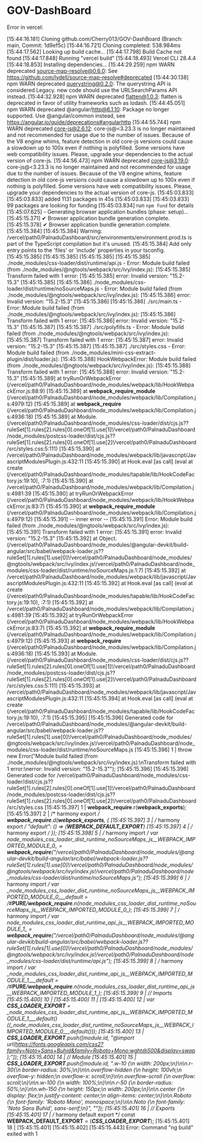 # GOV-DashBoard
Error in vercel:

[15:44:16.181] Cloning github.com/Cherry013/GOV-DashBoard (Branch: main, Commit: 1d9ef5c)
[15:44:16.721] Cloning completed: 538.984ms
[15:44:17.562] Looking up build cache...
[15:44:17.798] Build Cache not found
[15:44:17.848] Running "vercel build"
[15:44:18.493] Vercel CLI 28.4.4
[15:44:18.853] Installing dependencies...
[15:44:29.259] npm WARN deprecated source-map-resolve@0.6.0: See https://github.com/lydell/source-map-resolve#deprecated
[15:44:30.138] npm WARN deprecated querystring@0.2.0: The querystring API is considered Legacy. new code should use the URLSearchParams API instead.
[15:44:32.928] npm WARN deprecated flatten@1.0.3: flatten is deprecated in favor of utility frameworks such as lodash.
[15:44:45.051] npm WARN deprecated @angular/http@6.1.10: Package no longer supported. Use @angular/common instead, see https://angular.io/guide/deprecations#angularhttp
[15:44:55.744] npm WARN deprecated core-js@2.6.12: core-js@<3.23.3 is no longer maintained and not recommended for usage due to the number of issues. Because of the V8 engine whims, feature detection in old core-js versions could cause a slowdown up to 100x even if nothing is polyfilled. Some versions have web compatibility issues. Please, upgrade your dependencies to the actual version of core-js.
[15:44:56.473] npm WARN deprecated core-js@3.19.0: core-js@<3.23.3 is no longer maintained and not recommended for usage due to the number of issues. Because of the V8 engine whims, feature detection in old core-js versions could cause a slowdown up to 100x even if nothing is polyfilled. Some versions have web compatibility issues. Please, upgrade your dependencies to the actual version of core-js.
[15:45:03.833] 
[15:45:03.833] added 1131 packages in 45s
[15:45:03.833] 
[15:45:03.833] 99 packages are looking for funding
[15:45:03.834]   run `npm fund` for details
[15:45:07.625] - Generating browser application bundles (phase: setup)...
[15:45:15.371] ✔ Browser application bundle generation complete.
[15:45:15.378] ✔ Browser application bundle generation complete.
[15:45:15.384] 
[15:45:15.384] Warning: /vercel/path0/PalnaduDashboard/src/environments/environment.prod.ts is part of the TypeScript compilation but it's unused.
[15:45:15.384] Add only entry points to the 'files' or 'include' properties in your tsconfig.
[15:45:15.385] 
[15:45:15.385] 
[15:45:15.385] 
[15:45:15.385] ./node_modules/css-loader/dist/runtime/api.js - Error: Module build failed (from ./node_modules/@ngtools/webpack/src/ivy/index.js):
[15:45:15.385] Transform failed with 1 error:
[15:45:15.385] error: Invalid version: "15.2-15.3"
[15:45:15.385] 
[15:45:15.386] ./node_modules/css-loader/dist/runtime/noSourceMaps.js - Error: Module build failed (from ./node_modules/@ngtools/webpack/src/ivy/index.js):
[15:45:15.386] error: Invalid version: "15.2-15.3"
[15:45:15.386] 
[15:45:15.386] ./src/main.ts - Error: Module build failed (from ./node_modules/@ngtools/webpack/src/ivy/index.js):
[15:45:15.386] Transform failed with 1 error:
[15:45:15.386] error: Invalid version: "15.2-15.3"
[15:45:15.387] 
[15:45:15.387] ./src/polyfills.ts - Error: Module build failed (from ./node_modules/@ngtools/webpack/src/ivy/index.js):
[15:45:15.387] Transform failed with 1 error:
[15:45:15.387] error: Invalid version: "15.2-15.3"
[15:45:15.387] 
[15:45:15.387] ./src/styles.css - Error: Module build failed (from ./node_modules/mini-css-extract-plugin/dist/loader.js):
[15:45:15.388] HookWebpackError: Module build failed (from ./node_modules/@ngtools/webpack/src/ivy/index.js):
[15:45:15.388] Transform failed with 1 error:
[15:45:15.388] error: Invalid version: "15.2-15.3"
[15:45:15.389]     at tryRunOrWebpackError (/vercel/path0/PalnaduDashboard/node_modules/webpack/lib/HookWebpackError.js:88:9)
[15:45:15.389]     at __webpack_require_module__ (/vercel/path0/PalnaduDashboard/node_modules/webpack/lib/Compilation.js:4979:12)
[15:45:15.389]     at __webpack_require__ (/vercel/path0/PalnaduDashboard/node_modules/webpack/lib/Compilation.js:4936:18)
[15:45:15.389]     at Module.<anonymous> (/vercel/path0/PalnaduDashboard/node_modules/css-loader/dist/cjs.js??ruleSet[1].rules[2].rules[0].oneOf[1].use[1]!/vercel/path0/PalnaduDashboard/node_modules/postcss-loader/dist/cjs.js??ruleSet[1].rules[2].rules[0].oneOf[1].use[2]!/vercel/path0/PalnaduDashboard/src/styles.css:5:111)
[15:45:15.390]     at /vercel/path0/PalnaduDashboard/node_modules/webpack/lib/javascript/JavascriptModulesPlugin.js:432:11
[15:45:15.390]     at Hook.eval [as call] (eval at create (/vercel/path0/PalnaduDashboard/node_modules/tapable/lib/HookCodeFactory.js:19:10), <anonymous>:7:1)
[15:45:15.390]     at /vercel/path0/PalnaduDashboard/node_modules/webpack/lib/Compilation.js:4981:39
[15:45:15.390]     at tryRunOrWebpackError (/vercel/path0/PalnaduDashboard/node_modules/webpack/lib/HookWebpackError.js:83:7)
[15:45:15.390]     at __webpack_require_module__ (/vercel/path0/PalnaduDashboard/node_modules/webpack/lib/Compilation.js:4979:12)
[15:45:15.391] -- inner error --
[15:45:15.391] Error: Module build failed (from ./node_modules/@ngtools/webpack/src/ivy/index.js):
[15:45:15.391] Transform failed with 1 error:
[15:45:15.391] error: Invalid version: "15.2-15.3"
[15:45:15.392]     at Object.<anonymous> (/vercel/path0/PalnaduDashboard/node_modules/@angular-devkit/build-angular/src/babel/webpack-loader.js??ruleSet[1].rules[1].use[0]!/vercel/path0/PalnaduDashboard/node_modules/@ngtools/webpack/src/ivy/index.js!/vercel/path0/PalnaduDashboard/node_modules/css-loader/dist/runtime/noSourceMaps.js:1:7)
[15:45:15.392]     at /vercel/path0/PalnaduDashboard/node_modules/webpack/lib/javascript/JavascriptModulesPlugin.js:432:11
[15:45:15.392]     at Hook.eval [as call] (eval at create (/vercel/path0/PalnaduDashboard/node_modules/tapable/lib/HookCodeFactory.js:19:10), <anonymous>:7:1)
[15:45:15.392]     at /vercel/path0/PalnaduDashboard/node_modules/webpack/lib/Compilation.js:4981:39
[15:45:15.392]     at tryRunOrWebpackError (/vercel/path0/PalnaduDashboard/node_modules/webpack/lib/HookWebpackError.js:83:7)
[15:45:15.392]     at __webpack_require_module__ (/vercel/path0/PalnaduDashboard/node_modules/webpack/lib/Compilation.js:4979:12)
[15:45:15.393]     at __webpack_require__ (/vercel/path0/PalnaduDashboard/node_modules/webpack/lib/Compilation.js:4936:18)
[15:45:15.393]     at Module.<anonymous> (/vercel/path0/PalnaduDashboard/node_modules/css-loader/dist/cjs.js??ruleSet[1].rules[2].rules[0].oneOf[1].use[1]!/vercel/path0/PalnaduDashboard/node_modules/postcss-loader/dist/cjs.js??ruleSet[1].rules[2].rules[0].oneOf[1].use[2]!/vercel/path0/PalnaduDashboard/src/styles.css:5:111)
[15:45:15.393]     at /vercel/path0/PalnaduDashboard/node_modules/webpack/lib/javascript/JavascriptModulesPlugin.js:432:11
[15:45:15.394]     at Hook.eval [as call] (eval at create (/vercel/path0/PalnaduDashboard/node_modules/tapable/lib/HookCodeFactory.js:19:10), <anonymous>:7:1)
[15:45:15.395] 
[15:45:15.396] Generated code for /vercel/path0/PalnaduDashboard/node_modules/@angular-devkit/build-angular/src/babel/webpack-loader.js??ruleSet[1].rules[1].use[0]!/vercel/path0/PalnaduDashboard/node_modules/@ngtools/webpack/src/ivy/index.js!/vercel/path0/PalnaduDashboard/node_modules/css-loader/dist/runtime/noSourceMaps.js
[15:45:15.396] 1 | throw new Error("Module build failed (from ./node_modules/@ngtools/webpack/src/ivy/index.js):\nTransform failed with 1 error:\nerror: Invalid version: \"15.2-15.3\"");
[15:45:15.396] 
[15:45:15.396] Generated code for /vercel/path0/PalnaduDashboard/node_modules/css-loader/dist/cjs.js??ruleSet[1].rules[2].rules[0].oneOf[1].use[1]!/vercel/path0/PalnaduDashboard/node_modules/postcss-loader/dist/cjs.js??ruleSet[1].rules[2].rules[0].oneOf[1].use[2]!/vercel/path0/PalnaduDashboard/src/styles.css
[15:45:15.397]  1 | __webpack_require__.r(__webpack_exports__);
[15:45:15.397]  2 | /* harmony export */ __webpack_require__.d(__webpack_exports__, {
[15:45:15.397]  3 | /* harmony export */   "default": () => (__WEBPACK_DEFAULT_EXPORT__)
[15:45:15.397]  4 | /* harmony export */ });
[15:45:15.398]  5 | /* harmony import */ var _node_modules_css_loader_dist_runtime_noSourceMaps_js__WEBPACK_IMPORTED_MODULE_0__ = __webpack_require__("/vercel/path0/PalnaduDashboard/node_modules/@angular-devkit/build-angular/src/babel/webpack-loader.js??ruleSet[1].rules[1].use[0]!/vercel/path0/PalnaduDashboard/node_modules/@ngtools/webpack/src/ivy/index.js!/vercel/path0/PalnaduDashboard/node_modules/css-loader/dist/runtime/noSourceMaps.js");
[15:45:15.399]  6 | /* harmony import */ var _node_modules_css_loader_dist_runtime_noSourceMaps_js__WEBPACK_IMPORTED_MODULE_0___default = /*#__PURE__*/__webpack_require__.n(_node_modules_css_loader_dist_runtime_noSourceMaps_js__WEBPACK_IMPORTED_MODULE_0__);
[15:45:15.399]  7 | /* harmony import */ var _node_modules_css_loader_dist_runtime_api_js__WEBPACK_IMPORTED_MODULE_1__ = __webpack_require__("/vercel/path0/PalnaduDashboard/node_modules/@angular-devkit/build-angular/src/babel/webpack-loader.js??ruleSet[1].rules[1].use[0]!/vercel/path0/PalnaduDashboard/node_modules/@ngtools/webpack/src/ivy/index.js!/vercel/path0/PalnaduDashboard/node_modules/css-loader/dist/runtime/api.js");
[15:45:15.399]  8 | /* harmony import */ var _node_modules_css_loader_dist_runtime_api_js__WEBPACK_IMPORTED_MODULE_1___default = /*#__PURE__*/__webpack_require__.n(_node_modules_css_loader_dist_runtime_api_js__WEBPACK_IMPORTED_MODULE_1__);
[15:45:15.399]  9 | // Imports
[15:45:15.400] 10 | 
[15:45:15.400] 11 | 
[15:45:15.400] 12 | var ___CSS_LOADER_EXPORT___ = _node_modules_css_loader_dist_runtime_api_js__WEBPACK_IMPORTED_MODULE_1___default()((_node_modules_css_loader_dist_runtime_noSourceMaps_js__WEBPACK_IMPORTED_MODULE_0___default()));
[15:45:15.400] 13 | ___CSS_LOADER_EXPORT___.push([module.id, "@import url(https://fonts.googleapis.com/css2?family=Noto+Sans+Buhid&family=Roboto+Mono:wght@500&display=swap);"]);
[15:45:15.400] 14 | // Module
[15:45:15.401] 15 | ___CSS_LOADER_EXPORT___.push([module.id, ".w-10 {\n    width: 200px;\n}\n\n.r-30{\n    border-radius: 30%;\n}\n\n.overflow-hidden {\n    height: 100vh;\n    overflow-y: hidden;\n    overflow-x: scroll;\n}\n\n.overflow-scroll {\n    overflow: scroll;\n}\n\n.w-100 {\n    width: 100%;\n}\n\n.r-50 {\n    border-radius: 50%;\n}\n\n.wh-150 {\n    height: 150px;\n    width: 200px;\n}\n\n.center {\n    display: flex;\n    justify-content: center;\n    align-items: center;\n}\n\n.Roboto {\n    font-family: 'Roboto Mono', monospace;\n}\n\n.Noto {\n    font-family: 'Noto Sans Buhid', sans-serif;\n}", ""]);
[15:45:15.401] 16 | // Exports
[15:45:15.401] 17 | /* harmony default export */ const __WEBPACK_DEFAULT_EXPORT__ = (___CSS_LOADER_EXPORT___);
[15:45:15.401] 18 | 
[15:45:15.401] 
[15:45:15.402] 
[15:45:15.443] Error: Command "ng build" exited with 1
